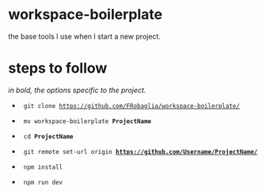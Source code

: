 # workspace-boilerplate

the base tools I use when I start a new project.

# steps to follow

<em> in bold, the options specific to the project. </em>


- <code> git clone https://github.com/FRobaglia/workspace-boilerplate/ </code>

- <code> mv workspace-boilerplate  <strong>ProjectName</strong> </code>

- <code> cd <strong>ProjectName</strong> </code>

- <code> git remote set-url origin  <strong>https://github.com/Username/ProjectName/</strong> </code> </li>

- <code> npm install </code>

- <code> npm run dev </code>
